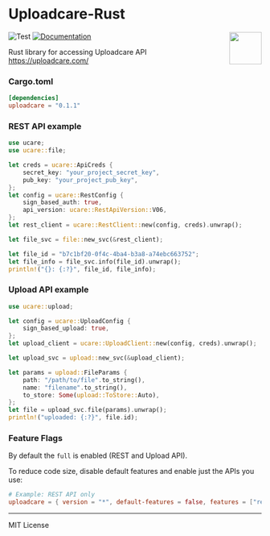 # Uploadcare-Rust

<img 
	align="right"
	width="64"
	height="64"
	src="https://ucarecdn.com/2f4864b7-ed0e-4411-965b-8148623aa680/uploadcare-logo-mark.svg"
	alt=""
/>

![Test](https://github.com/yarikbratashchuk/uploadcare-rust/workflows/Test/badge.svg)
[![Documentation](https://docs.rs/uploadcare/badge.svg)](https://docs.rs/uploadcare/)

Rust library for accessing Uploadcare API https://uploadcare.com/

### Cargo.toml

```toml
[dependencies]
uploadcare = "0.1.1"
```

### REST API example 

```rust
use ucare;
use ucare::file;

let creds = ucare::ApiCreds {
    secret_key: "your_project_secret_key",
    pub_key: "your_project_pub_key",
};
let config = ucare::RestConfig {
    sign_based_auth: true,
    api_version: ucare::RestApiVersion::V06,
};
let rest_client = ucare::RestClient::new(config, creds).unwrap();

let file_svc = file::new_svc(&rest_client);

let file_id = "b7c1bf20-0f4c-4ba4-b3a8-a74ebc663752";
let file_info = file_svc.info(file_id).unwrap();
println!("{}: {:?}", file_id, file_info);
```

### Upload API example

```rust
use ucare::upload;

let config = ucare::UploadConfig {
    sign_based_upload: true,
};
let upload_client = ucare::UploadClient::new(config, creds).unwrap();

let upload_svc = upload::new_svc(&upload_client);

let params = upload::FileParams {
    path: "/path/to/file".to_string(),
    name: "filename".to_string(),
    to_store: Some(upload::ToStore::Auto),
};
let file = upload_svc.file(params).unwrap();
println!("uploaded: {:?}", file.id);

```

### Feature Flags

By default the `full` is enabled (REST and Upload API).

To reduce code size, disable default features and enable just the APIs you use:

```toml
# Example: REST API only
uploadcare = { version = "*", default-features = false, features = ["rest"] }
```

----


MIT License
